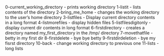 0-current_working_directory - prints working directory
1-listit - lists contents of the directory
2-bring_me_home - changes the working directory to the user’s home directory
3-listfiles - Display current directory contents in a long format
4-listmorefiles - display hidden files
5-listfilesdigitonly - display current dir contents in long format
6-firstdirectory - creates a directory named my_first_directory in the /tmp/ directory
7-movethatfile - betty in my first dir
8-firstdelete - bye bye betty
9-firstdirdeletion - bye my fisrst directory
10-back - change working directory to previous one
11-lists -long lists
